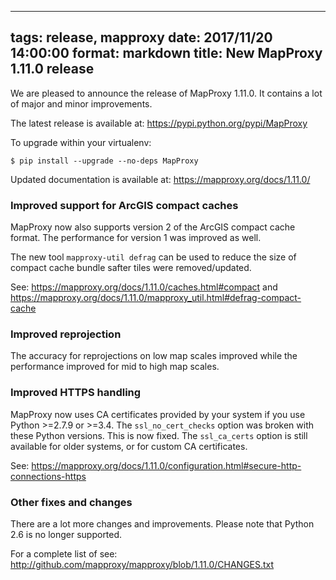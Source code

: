 
---
tags: release, mapproxy
date: 2017/11/20 14:00:00
format: markdown
title: New MapProxy 1.11.0 release
---

We are pleased to announce the release of MapProxy 1.11.0. It
contains a lot of major and minor improvements.

The latest release is available at: <https://pypi.python.org/pypi/MapProxy>

To upgrade within your virtualenv:

    $ pip install --upgrade --no-deps MapProxy

Updated documentation is available at: <https://mapproxy.org/docs/1.11.0/>

### Improved support for ArcGIS compact caches

MapProxy now also supports version 2 of the ArcGIS compact cache format. The performance for version 1 was improved as well.

The new tool ``mapproxy-util defrag`` can be used to reduce the size of compact cache bundle safter tiles were removed/updated.

See: <https://mapproxy.org/docs/1.11.0/caches.html#compact> and <https://mapproxy.org/docs/1.11.0/mapproxy_util.html#defrag-compact-cache>

### Improved reprojection

The accuracy for reprojections on low map scales improved while the performance improved for mid to high map scales.


### Improved HTTPS handling

MapProxy now uses CA certificates provided by your system if you use Python >=2.7.9 or >=3.4.
The ``ssl_no_cert_checks`` option was broken with these Python versions. This is now fixed. 
The ``ssl_ca_certs`` option is still available for older systems, or for custom CA certificates.

See: <https://mapproxy.org/docs/1.11.0/configuration.html#secure-http-connections-https>

### Other fixes and changes

There are a lot more changes and improvements. Please note that Python 2.6 is no longer supported.

For a complete list of see: <http://github.com/mapproxy/mapproxy/blob/1.11.0/CHANGES.txt>
